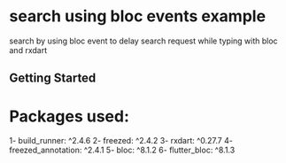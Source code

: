 # search using bloc events example

search by using bloc event to delay search request while typing with bloc and rxdart


## Getting Started


# Packages used:
   1-  build_runner: ^2.4.6
   2-  freezed: ^2.4.2
   3-  rxdart: ^0.27.7
   4-  freezed_annotation: ^2.4.1
   5-  bloc: ^8.1.2
   6-  flutter_bloc: ^8.1.3

   
